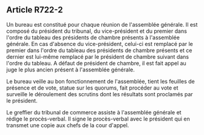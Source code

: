 Article R722-2
----
Un bureau est constitué pour chaque réunion de l'assemblée générale. Il est
composé du président du tribunal, du vice-président et du premier dans l'ordre
du tableau des présidents de chambre présents à l'assemblée générale. En cas
d'absence du vice-président, celui-ci est remplacé par le premier dans l'ordre
du tableau des présidents de chambre présents et ce dernier est lui-même
remplacé par le président de chambre suivant dans l'ordre du tableau. A défaut
de président de chambre, il est fait appel au juge le plus ancien présent à
l'assemblée générale.

Le bureau veille au bon fonctionnement de l'assemblée, tient les feuilles de
présence et de vote, statue sur les quorums, fait procéder au vote et surveille
le déroulement des scrutins dont les résultats sont proclamés par le président.

Le greffier du tribunal de commerce assiste à l'assemblée générale et rédige le
procès-verbal. Il signe le procès-verbal avec le président qui en transmet une
copie aux chefs de la cour d'appel.
